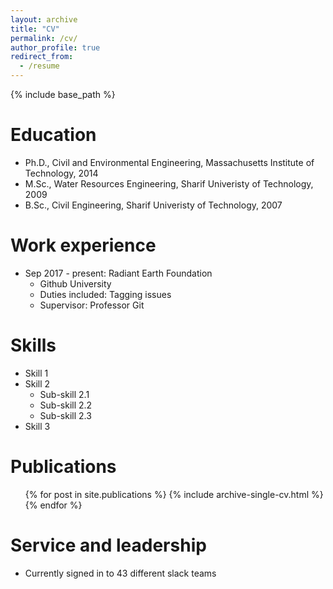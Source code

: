 ```yaml
---
layout: archive
title: "CV"
permalink: /cv/
author_profile: true
redirect_from:
  - /resume
---
```


{% include base_path %}

Education
======
* Ph.D., Civil and Environmental Engineering, Massachusetts Institute of Technology, 2014
* M.Sc., Water Resources Engineering, Sharif Univeristy of Technology, 2009
* B.Sc., Civil Engineering, Sharif Univeristy of Technology, 2007

Work experience
======
* Sep 2017 - present: Radiant Earth Foundation
  * Github University
  * Duties included: Tagging issues
  * Supervisor: Professor Git

  
Skills
======
* Skill 1
* Skill 2
  * Sub-skill 2.1
  * Sub-skill 2.2
  * Sub-skill 2.3
* Skill 3

Publications
======
  <ul>{% for post in site.publications %}
    {% include archive-single-cv.html %}
  {% endfor %}</ul>
  
Service and leadership
======
* Currently signed in to 43 different slack teams

